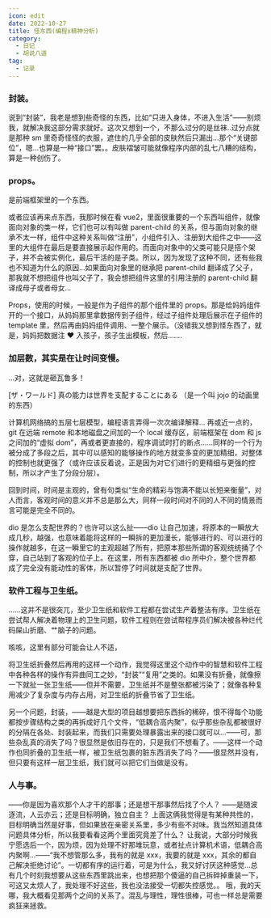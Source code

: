 ```yaml
---
icon: edit
date: 2022-10-27
title: 怪东西(编程x精神分析)
category:
  - 日记
  - 胡说八道
tag:
  - 记录
---
```


### 封装。

说到“封装”，我老是想到些奇怪的东西，比如“只进入身体，不进入生活”——别烦我，就解决我这部分需求就好。这次又想到一个，不那么过分的是丝袜..过分点就是那种 sm 里奇奇怪怪的衣服，遮住的几乎全部的皮肤然后只漏出...那个“关键部位”，嗯...也算是一种“接口”罢。。皮肤褶皱可能就像程序内部的乱七八糟的结构，算是一种创伤了。

### props。

是前端框架里的一个东西。

或者应该再来点东西，我那时候在看 vue2，里面很重要的一个东西叫组件，就像面向对象的类一样，它们也可以有叫做 parent-child 的关系，但与面向对象的继承不太一样，组件中这种关系叫做“注册”，小组件引入、注册到大组件之中——这里的大组件在最后是要直接展示起作用的。而面向对象中的父类可能只是搭个架子，并不会被实例化，最后干活的是子类。所以，因为发现了这种不同，还有些我也不知道为什么的原因...如果面向对象里的继承把 parent-child 翻译成了父子，那我就不想把组件也叫父子了，我会想把组件这里的引用注册的 parent-child 翻译成母子或者母女...

Props，使用的时候，一般是作为子组件的那个组件里的 props。那是给妈妈组件开的一个接口，从妈妈那里拿数据传到子组件，经过子组件处理后展示在子组件的 template 里，然后再由妈妈组件调用、一整个展示。（没错我又想到怪东西了，就是，妈妈把数据注 ❤ 入孩子，孩子生出模板，然后.......

### 加层数，其实是在让时间变慢。

...对，这就是砸瓦鲁多！

[ザ・ワールド] 真の能力は世界を支配することにある （是一个叫 jojo 的动画里的东西）

计算机网络搞的五层七层模型，编程语言弄得一次次编译解释...
再或近一点的，git 在远端 remote 和本地磁盘之间加的一个 local 缓存区，前端框架在 dom 和 js 之间加的“虚拟 dom”，再或者更直接的，程序调试时打的断点......同样的一个行为被分成了多段之后，其中可以感知的能够操作的地方就变多变的更加精细，对整体的控制也就更强了（或许应该反着说，正是因为对它们进行的更精细与更强的控制，所以才产生了分段分层）。

回到时间，时间是主观的，曾有句类似“生命的精彩与饱满不能以长短来衡量”，对人而言，客观时间的意义并不总是那么大，同样一段时间对不同的人不同的情景而言可能是完全不同的。

dio 是怎么支配世界的？也许可以这么扯——dio 让自己加速，将原本的一瞬放大成几秒，越强，也意味着能将这样的一瞬拆的更加漫长，能够进行的、可以进行的操作就越多，在这一瞬里它的主观超越了所有，把原本那些所谓的客观统统捅了个穿，自己站到了客观的位子上。在这里，所有东西都被 dio 所中介，整个世界都成了完全没有能动性的客体，所以暂停了时间就是支配了世界。

### 软件工程与卫生纸。

……这并不是很突兀，至少卫生纸和软件工程都在尝试生产着整洁有序。卫生纸在尝试帮人解决着物理上的卫生问题，软件工程则在尝试帮程序员们解决被各种烂代码屎山折磨、艹脑子的问题。

咳咳，这里有部分可能会让人不适，

将卫生纸折叠然后再用的这样一个动作，我觉得这里这个动作中的智慧和软件工程中各种各样的操作有异曲同工之妙，“封装”“复用”之类的。如果没有折叠，就像擦一下就扯一张卫生纸——但并不需要，卫生纸并不是整张都被污染了；就像各种复用减少了复杂度与内存占用，对卫生纸的折叠节省了卫生纸。

另一个问题，封装，——越是大型的项目越想要把东西拆的稀碎，恨不得每个功能都按步骤结构之类的再拆成好几个文件，“低耦合高内聚”，似乎那些杂乱都被很好的分隔在各处、封装起来，而我们只需要处理暴露出来的接口就可以...——可，那些杂乱真的消失了吗？很显然是依旧存在的，只是我们不想看了。——这样一个动作也同折叠的卫生纸一样，被卫生纸包裹的脏东西消失了吗？——很显然并没有，但只要有这样一层卫生纸，我们就可以把它们当做是没有。

### 人与事。

——你是因为喜欢那个人才干的那事；还是想干那事然后找了个人？
——是随波逐流，人云亦云；还是目标明确，独立自主？
上面这俩我觉得是有某种共性的，目标明确当然是好事，但如果放在亲密关系里，多少有些不对味。我当然知道具体问题具体分析，所以我要看看这两个里面究竟差了什么？
让我说，大部分时候我宁愿选后一个，因为烦，因为处理不好那堆玩意，或者扯点计算机术语，低耦合高内聚啊...——“我不想管那么多，我有的就是 xxx，我要的就是 xxx，其余的都自己解决拒绝讨论”。一切都有序的运行着，可是为什么，我又好讨厌这种感觉...总有几个时刻我想要从这些东西里跳出来，也想把那个傻逼的自己拆碎掉重装一下，可这又太烦人了，我处理不好这些，我也没法接受一切都失控感觉。。
哦，我的天哪，我大概看见那两个之间的关系了。混乱与理性，理性很棒，可也一样总是需要疯狂来拯救。
